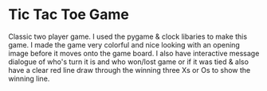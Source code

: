 # Tic Tac Toe Game

Classic two player game. I used the pygame & clock libaries to make this game. I made the game very colorful and nice looking with an opening image before it moves onto the game board. I also have interactive message dialogue of who's turn it is and who won/lost game or if it was tied & also have a clear red line draw through the winning three Xs or Os to show the winning line.
